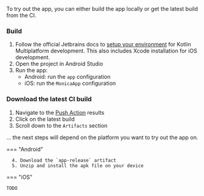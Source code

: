 
To try out the app, you can either build the app locally or get the latest build from the CI.

### Build

1. Follow the official Jetbrains docs to [setup your environment](https://www.jetbrains.com/help/kotlin-multiplatform-dev/quickstart.html#set-up-the-environment)
for Kotlin Multiplatform development. This also includes Xcode installation for iOS development.
2. Open the project in Android Studio
3. Run the app:
    - Android: run the `app` configuration
    - iOS: run the `MonicaApp` configuration

### Download the latest CI build

1. Navigate to the [Push Action](https://github.com/teobaranga/monica/actions/workflows/push_self_runner.yaml?query=branch%3Amain)
results
2. Click on the latest build
3. Scroll down to the `Artifacts` section

... the next steps will depend on the platform you want to try out the app on.

=== "Android"

      4. Download the `app-release` artifact
      5. Unzip and install the apk file on your device

=== "iOS"

    TODO
